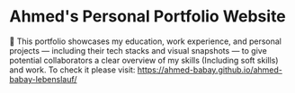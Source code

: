 # Ahmed's Personal Portfolio Website 

📝 This portfolio showcases my education, work experience, and personal projects — including their tech stacks and visual snapshots — to give potential collaborators a clear overview of my skills (Including soft skills) and work. To check it please visit: https://ahmed-babay.github.io/ahmed-babay-lebenslauf/

 
